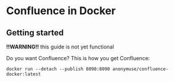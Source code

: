 # Confluence in Docker

## Getting started

**!!WARNING!!** this guide is not yet functional

Do you want Confluence? This is how you get Confluence:

```
docker run --detach --publish 8090:8090 anonymuse/confluence-docker:latest
```

